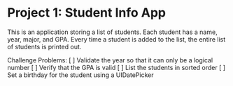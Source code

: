 # Project 1: Student Info App

This is an application storing a list of students. Each student has a name, year, major, and GPA. Every time a student is added to the list, the entire list of students is printed out.

Challenge Problems:
[ ] Validate the year so that it can only be a logical number
[ ] Verify that the GPA is valid
[ ] List the students in sorted order
[ ] Set a birthday for the student using a UIDatePicker